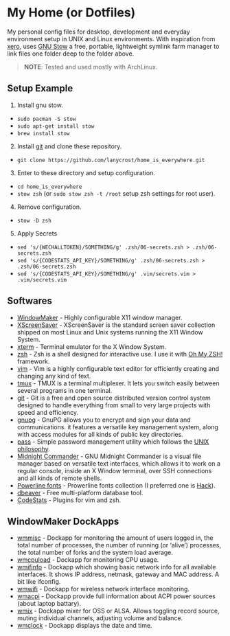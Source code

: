 # My Home (or Dotfiles)

My personal config files for desktop, development and everyday environment setup in UNIX and Linux environments. With inspiration from [xero](https://github.com/xero/dotfiles), uses [GNU Stow](http://www.gnu.org/software/stow/) a free, portable, lightweight symlink farm manager to link files one folder deep to the folder above.

> __NOTE__: Tested and used mostly with ArchLinux.

## Setup Example

1. Install gnu stow.

- ```sudo pacman -S stow```
- ```sudo apt-get install stow```
- ```brew install stow```

2. Install [git](https://git-scm.com/) and clone these repository.

- ```git clone https://github.com/lanycrost/home_is_everywhere.git```

3. Enter to these directory and setup configuration.

- ```cd home_is_everywhere```
- ```stow zsh``` (or ```sudo stow zsh -t /root``` setup zsh settings for root user).

4. Remove configuration.

- ```stow -D zsh```

5. Apply Secrets

- ```sed 's/{WECHALLTOKEN}/SOMETHING/g' .zsh/06-secrets.zsh > .zsh/06-secrets.zsh```
- ```sed 's/{CODESTATS_API_KEY}/SOMETHING/g' .zsh/06-secrets.zsh > .zsh/06-secrets.zsh```
- ```sed 's/{CODESTATS_API_KEY}/SOMETHING/g' .vim/secrets.vim > .vim/secrets.vim```

## Softwares

- [WindowMaker](https://www.windowmaker.org/) - Highly configurable X11 window manager.
- [XScreenSaver](https://www.jwz.org/xscreensaver/) - XScreenSaver is the standard screen saver collection shipped on most Linux and Unix systems running the X11 Window System.
- [xterm](https://invisible-island.net/xterm/) - Terminal emulator for the X Window System.
- [zsh](https://www.zsh.org/) - Zsh is a shell designed for interactive use. I use it with [Oh My ZSH!](https://ohmyz.sh/) framework.
- [vim](https:/www./vim.org/) - Vim is a highly configurable text editor for efficiently creating and changing any kind of text.
- [tmux](https://tmux.github.io/) - TMUX is a terminal multiplexer. It lets you switch easily between several programs in one terminal.
- [git](https://git-scm.com/) - Git is a free and open source distributed version control system designed to handle everything from small to very large projects with speed and efficiency.
- [gnupg](https://www.gnupg.org/) - GnuPG allows you to encrypt and sign your data and communications. it features a versatile key management system, along with access modules for all kinds of public key directories.
- [pass](https://www.passwordstore.org/) - Simple password management utility which follows the [UNIX philosophy](en.wikipedia.org/wiki/Unix_philosophy).
- [Midnight Commander](https://midnight-commander.org/) - GNU Midnight Commander is a visual file manager based on versatile text interfaces, which allows it to work on a regular console, inside an X Window terminal, over SSH connections and all kinds of remote shells.
- [Powerline fonts](https://github.com/powerline/fonts) - Prowerline fonts collection (I preferred one is [Hack](https://sourcefoundry.org/hack/)).
- [dbeaver](https://dbeaver.io/) - Free multi-platform database tool.
- [CodeStats](https://codestats.net/) - Plugins for vim and zsh.

## WindowMaker DockApps

- [wmmisc](https://www.dockapps.net/wmmisc) - Dockapp for monitoring the amount of users logged in, the total number of processes, the number of running (or ‘alive’) processes, the total number of forks and the system load average.
- [wmcpuload](https://www.dockapps.net/wmcpuload) - Dockapp for monitoring CPU usage.
- [wmifinfo](https://www.dockapps.net/wmifinfo) - Dockapp which showing basic network info for all available interfaces. It shows IP address, netmask, gateway and MAC address. A bit like ifconfig.
- [wmwifi](https://www.dockapps.net/wmwifi) - Dockapp for wireless network interface monitoring.
- [wmacpi](https://www.dockapps.net/wmacpi) - Dockapp provide full information about ACPI power sources (about laptop battary).
- [wmix](https://www.dockapps.net/wmix) - Dockapp mixer for OSS or ALSA. Allows toggling record source, muting individual channels, adjusting volume and balance.
- [wmclock](https://www.dockapps.net/wmclock) - Dockapp displays the date and time.
